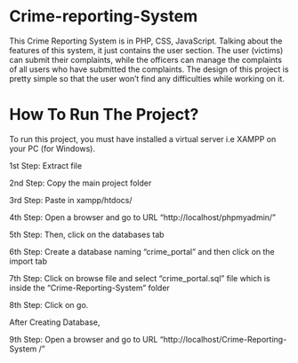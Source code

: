 # Crime-reporting-System
This Crime Reporting System is in PHP, CSS, JavaScript. Talking about the features of this system, it just contains the user section. The user (victims) can submit their complaints, while the officers can manage the complaints of all users who have submitted the complaints. The design of this project is pretty simple so that the user won’t find any difficulties while working on it.

# How To Run The Project?
To run this project, you must have installed a virtual server i.e XAMPP on your PC (for Windows).

1st Step: Extract file

2nd Step: Copy the main project folder

3rd Step: Paste in xampp/htdocs/

4th Step: Open a browser and go to URL “http://localhost/phpmyadmin/”

5th Step: Then, click on the databases tab

6th Step: Create a database naming “crime_portal” and then click on the import tab

7th Step: Click on browse file and select “crime_portal.sql” file which is inside the “Crime-Reporting-System” folder

8th Step: Click on go.

After Creating Database,

9th Step: Open a browser and go to URL “http://localhost/Crime-Reporting-System /”
